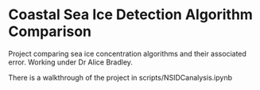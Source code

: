 # Coastal Sea Ice Detection Algorithm Comparison

Project comparing sea ice concentration algorithms and their associated error. Working under Dr Alice Bradley. 

There is a walkthrough of the project in scripts/NSIDCanalysis.ipynb 

